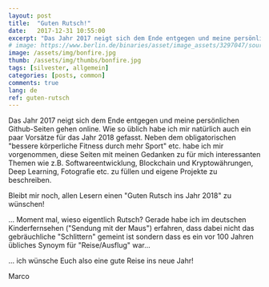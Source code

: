 ```yaml
---
layout: post
title:  "Guten Rutsch!"
date:   2017-12-31 10:55:00
excerpt: "Das Jahr 2017 neigt sich dem Ende entgegen und meine persönlichen Github-Seiten gehen online."
# image: https://www.berlin.de/binaries/asset/image_assets/3297047/source/1444503366/667x500/
image: /assets/img/bonfire.jpg
thumb: /assets/img/thumbs/bonfire.jpg
tags: [silvester, allgemein]
categories: [posts, common]
comments: true
lang: de
ref: guten-rutsch
---
```


Das Jahr 2017 neigt sich dem Ende entgegen und meine persönlichen Github-Seiten
gehen online. Wie so üblich habe ich mir natürlich auch ein paar Vorsätze für
das Jahr 2018 gefasst. Neben dem obligatorischen "bessere körperliche 
Fitness durch mehr Sport" etc. habe ich mir vorgenommen, diese Seiten mit
meinen Gedanken zu für mich interessanten Themen wie z.B. Softwareentwicklung, 
Blockchain und Kryptowährungen, Deep Learning, Fotografie etc. zu füllen und 
eigene Projekte zu beschreiben.

Bleibt mir noch, allen Lesern einen "Guten Rutsch ins Jahr 2018" zu wünschen!

... Moment mal, wieso eigentlich Rutsch? Gerade habe ich im deutschen Kinderfernsehen
("Sendung mit der Maus") erfahren, dass dabei nicht das gebräuchliche "Schlittern"
gemeint ist sondern dass es ein vor 100 Jahren übliches Synoym für "Reise/Ausflug"
war...

... ich wünsche Euch also eine gute Reise ins neue Jahr!

Marco 
